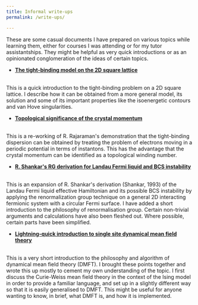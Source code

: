 ```yaml
---
title: Informal write-ups
permalink: /write-ups/

---
```


These are some casual documents I have prepared on various topics while learning them, either for courses I was attending or for my tutor assistantships. They might be helpful as very quick introductions or as an opinionated conglomeration of the ideas of certain topics.

- [**The tight-binding model on the 2D square lattice**](/phys_note_tbm/)
<br>
This is a quick introduction to the tight-binding problem on a 2D square lattice. I describe how it can be obtained from a more general model, its solution and some of its important properties like the isoenergetic contours and van Hove singularities.

- [**Topological significance of the crystal momentum**](/phys_note_bloch/)
<br>
This is a re-working of R. Rajaraman's demonstration that the tight-binding dispersion can be obtained by treating the problem of electrons moving in a periodic potential in terms of instantons. This has the advantage that the crystal momentum can be identified as a topological winding number.

- [**R. Shankar's RG derivation for Landau Fermi liquid and BCS instability**](/phys_note_RG/)
<br>
This is an expansion of R. Shankar's derivation (Shankar, 1993) of the Landau Fermi liquid effective Hamiltonian and its possible BCS instability by applying the renormalization group technique on a general 2D interacting fermionic system with a circular Fermi surface. I have added a short introduction to the philosophy of renormalisation group. Certain non-trivial arguments and calculations have also been fleshed out. Where possible, certain parts have been simplified.

- [**Lightning-quick introduction to single site dynamical mean field theory**](/phys_note_dmft/)
<br>
This is a very short introduction to the philosophy and algorithm of dynamical mean field theory (DMFT). I brought these points together and wrote this up mostly to cement my own understanding of the topic. I first discuss the Curie-Weiss mean field theory in the context of the Ising model in order to provide a familiar language, and set up in a slightly different way so that it is easily generalised to DMFT. This might be useful for anyone wanting to know, in brief, what DMFT is, and how it is implemented.
